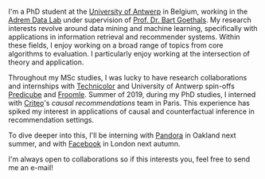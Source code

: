 I'm a PhD student at the [University of Antwerp](https://www.uantwerpen.be/en/) in Belgium, working in the [Adrem Data Lab](http://adrem.uantwerpen.be/) under supervision of [Prof. Dr. Bart Goethals](https://www.uantwerpen.be/en/staff/bart-goethals/).
My research interests revolve around data mining and machine learning, specifically with applications in information retrieval and recommender systems.
Within these fields, I enjoy working on a broad range of topics from core algorithms to evaluation.
I particularly enjoy working at the intersection of theory and application.

Throughout my MSc studies, I was lucky to have research collaborations and internships with [Technicolor](https://www.technicolor.com/) and University of Antwerp spin-offs [Predicube](https://www.predicube.com/) and [Froomle](https://www.froomle.ai/).
Summer of 2019, during my PhD studies, I interned with [Criteo](https://ailab.criteo.com/)'s _causal recommendations_ team in Paris.
This experience has spiked my interest in applications of causal and counterfactual inference in recommendation settings.

To dive deeper into this, I'll be interning with [Pandora](https://www.pandora.com/about) in Oakland next summer, and with [Facebook](https://research.fb.com/) in London next autumn.

I'm always open to collaborations so if this interests you, feel free to send me an e-mail!
